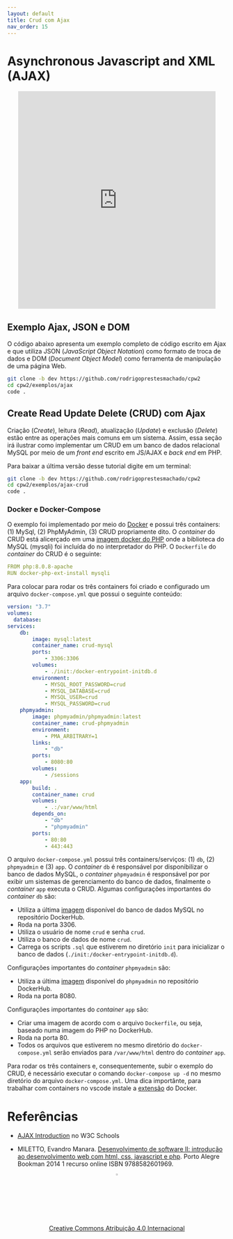 ```yaml
---
layout: default
title: Crud com Ajax
nav_order: 15
---
```


# Asynchronous Javascript and XML (AJAX)

<center>
<iframe src="https://cpw2.rpmhub.dev/ajax/slides/index.html#/" title="Asynchronous Javascript and XML" width="90%" height="500" style="border:none;"></iframe>
</center>

## Exemplo Ajax, JSON e DOM

O código abaixo apresenta um exemplo completo de código escrito em Ajax e que utiliza JSON (*JavaScript Object Notation*) como formato de troca de dados e DOM (*Document Object Model*) como ferramenta de manipulação de uma página Web.

```sh
git clone -b dev https://github.com/rodrigoprestesmachado/cpw2
cd cpw2/exemplos/ajax
code .
```


## Create Read Update Delete (CRUD) com Ajax

Criação (_Create_), leitura (_Read_), atualização (_Update_) e exclusão (_Delete_) estão entre as operações mais comuns em um sistema. Assim, essa seção irá ilustrar como implementar um CRUD em um banco de dados relacional MySQL por meio de um _front end_ escrito em JS/AJAX e _back end_ em PHP.

Para baixar a última versão desse tutorial digite em um terminal:

```sh
git clone -b dev https://github.com/rodrigoprestesmachado/cpw2
cd cpw2/exemplos/ajax-crud
code .
```

### Docker e Docker-Compose

O exemplo foi implementado por meio do [Docker](https://www.docker.com) e possui três containers: (1) MySql, (2) PhpMyAdmin, (3) CRUD propriamente dito. O _container_ do CRUD está alicerçado em uma [imagem docker do PHP](https://hub.docker.com/_/php) onde a biblioteca do MySQL (mysqli) foi incluída do no interpretador do PHP. O `Dockerfile` do _container_ do CRUD é o seguinte:

```yml
FROM php:8.0.8-apache
RUN docker-php-ext-install mysqli
```

Para colocar para rodar os três containers foi criado e configurado um arquivo `docker-compose.yml` que possui o seguinte conteúdo:

```yml
version: "3.7"
volumes:
  database:
services:
    db:
        image: mysql:latest
        container_name: crud-mysql
        ports:
            - 3306:3306
        volumes:
            - ./init:/docker-entrypoint-initdb.d
        environment:
            - MYSQL_ROOT_PASSWORD=crud
            - MYSQL_DATABASE=crud
            - MYSQL_USER=crud
            - MYSQL_PASSWORD=crud
    phpmyadmin:
        image: phpmyadmin/phpmyadmin:latest
        container_name: crud-phpmyadmin
        environment:
            - PMA_ARBITRARY=1
        links:
            - "db"
        ports:
            - 8080:80
        volumes:
            - /sessions
    app:
        build: .
        container_name: crud
        volumes:
            - .:/var/www/html
        depends_on:
            - "db"
            - "phpmyadmin"
        ports:
            - 80:80
            - 443:443
```

O arquivo `docker-compose.yml` possui três containers/serviços: (1) `db`, (2) `phpmyadmin` e (3) `app`. O _container_ `db` é responsável por disponibilizar o banco de dados MySQL, o _container_ `phpmyadmin` é responsável por por exibir um sistemas de gerenciamento do banco de dados, finalmente o _container_ `app` executa o CRUD. Algumas configurações importantes do _container_ `db` são:

* Utiliza a última [imagem](https://hub.docker.com/_/mysql) disponível do banco de dados MySQL no repositório DockerHub.
* Roda na porta 3306.
* Utiliza o usuário de nome `crud` e senha `crud`.
* Utiliza o banco de dados de nome `crud`.
* Carrega os scripts `.sql` que estiverem no diretório `init` para inicializar o banco de dados (`./init:/docker-entrypoint-initdb.d`).

Configurações importantes do _container_ `phpmyadmin` são:

* Utiliza a última [imagem](https://hub.docker.com/_/phpmyadmin) disponível do `phpmyadmin` no repositório DockerHub.
* Roda na porta 8080.

Configurações importantes do _container_ `app` são:

* Criar uma imagem de acordo com o arquivo `Dockerfile`, ou seja, baseado numa imagem do PHP no DockerHub.
* Roda na porta 80.
* Todos os arquivos que estiverem no mesmo diretório do `docker-compose.yml` serão enviados para `/var/www/html` dentro do _container_ `app`.

Para rodar os três containers e, consequentemente, subir o exemplo do CRUD, é necessário executar o comando `docker-compose up -d` no mesmo diretório do arquivo `docker-compose.yml`. Uma dica importânte, para trabalhar com containers no vscode instale a [extensão](https://code.visualstudio.com/docs/containers/overview) do Docker.

# Referências

* [AJAX Introduction](https://www.w3schools.com/js/js_ajax_intro.asp) no W3C Schools

* MILETTO, Evandro Manara. [Desenvolvimento de software II: introdução ao desenvolvimento web com html, css, javascript e php](https://biblioteca.ifrs.edu.br/pergamum_ifrs/biblioteca_s/acesso_login.php?cod_acervo_acessibilidade=5020682&acesso=aHR0cHM6Ly9pbnRlZ3JhZGEubWluaGFiaWJsaW90ZWNhLmNvbS5ici9ib29rcy85Nzg4NTgyNjAxOTY5&label=acesso%20restrito). Porto Alegre Bookman 2014 1 recurso online ISBN 9788582601969.

<center>
<a href="https://github.com/rodrigoprestesmachado" target="blanck"><img src="../imgs/logo.png" alt="Rodrigo Prestes Machado" width="3%" height="3%" border=0 style="border:0; text-decoration:none; outline:none"></a><br/>
<a rel="license" href="http://creativecommons.org/licenses/by/4.0/">Creative Commons Atribuição 4.0 Internacional</a>
